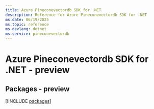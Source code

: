 ```yaml
---
title: Azure Pineconevectordb SDK for .NET
description: Reference for Azure Pineconevectordb SDK for .NET
ms.date: 06/19/2025
ms.topic: reference
ms.devlang: dotnet
ms.service: pineconevectordb
---
```

# Azure Pineconevectordb SDK for .NET - preview
## Packages - preview
[!INCLUDE [packages](pineconevectordb-index.md)]
